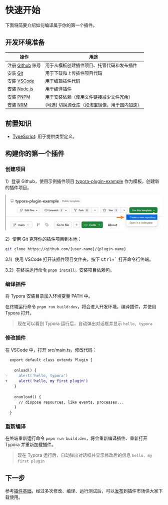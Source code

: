 # 快速开始

下面将简要介绍如何编译属于你的第一个插件。



## 开发环境准备

| 操作                                          | 用途                                  |
| --------------------------------------------- | ------------------------------------ |
| 注册 [Github](https://github.com/) 账号       | 用于从模板创建插件项目、托管代码和发布插件    |
| 安装 [Git](https://nodejs.org/)               | 用于下载和上传插件项目代码                 |
| 安装 [VSCode](https://code.visualstudio.com/) | 用于编辑插件代码                         |
| 安装 [Node.js](https://nodejs.org/)           | 用于编译插件                            |
| 安装 [PNPM](https://pnpm.io/)                 | 用于安装依赖（使用文件链接减少文件冗余）     |
| 安装 [NRM](https://github.com/Pana/nrm)       | (可选) 切换源仓库（如淘宝镜像，用于国内加速） |



## 前置知识

- [TypeScript](https://www.typescriptlang.org/zh/): 用于提供类型定义。



## 构建你的第一个插件

### 创建项目

1）登录 Github，使用示例插件项目 [typora-plugin-example](https://github.com/typora-community-plugin/typora-plugin-example) 作为模板，创建新的插件项目。


![使用模板创建项目](../../assets/dev/1-create-project.jpg)


2）使用 Git 克隆你的插件项目到本地：


```sh
git clone https://github.com/{user-name}/{plugin-name}
```

3.1）使用 VSCode 打开该插件项目文件夹，按下 <kbd>Ctrl</kbd>+<kbd>`</kbd> 打开命令行终端。

3.2）在终端运行命令 `pnpm install`，安装项目依赖包。



### 编译插件

将 Typora 安装目录加入环境变量 PATH 中。

在终端运行命令 `pnpm run build:dev`，将会进入开发环境，编译插件，并使用 Typora 打开。

> 现在可以看到 Typora 运行后，自动弹出对话框并显示 `hello, typora`



### 修改插件

在 VSCode 中，打开 src/main.ts，修改代码：

```diff
  export default class extends Plugin {

    onload() {
-     alert('hello, typora')
+     alert('hello, my first plugin')
    }

    onunload() {
      // dispose resources, like events, processes...
    }
  }
```



### 重新编译

在终端重新运行命令 `pnpm run build:dev`，将会重新编译插件、重新打开 Typora 并重新加载插件。

> 现在 Typora 运行后，自动弹出对话框并显示修改后的信息 `hello, my first plugin`



## 下一步

参考[插件基础](./2-plugin.md)，经过多次修改、编译、运行测试后，可以[发布](./9-releasing.md)到插件市场供大家下载使用。

